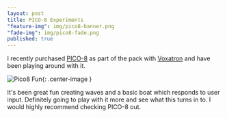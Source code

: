 ```yaml
---
layout: post
title: PICO-8 Experiments
"feature-img": img/pico8-banner.png
"fade-img": img/pico8-fade.png
published: true
---
```






I recently purchased [PICO-8](http://www.lexaloffle.com/pico-8.php) as part of the pack with [Voxatron](http://www.lexaloffle.com/voxatron.php) and have been playing around with it.


![Pico8 Fun]({{site.baseurl}}/img/pico8.gif){: .center-image }

It's been great fun creating waves and a basic boat which responds to user input.  Definitely going to play with it more and see what this turns in to.  I would highly recommend checking PICO-8 out.
